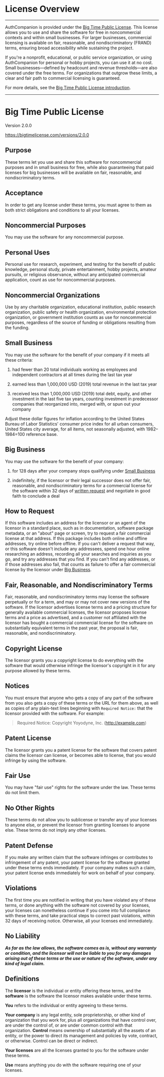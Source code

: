 # License Overview

---

AuthCompanion is provided under the [Big Time Public License](https://bigtimelicense.com/versions/2.0.1). This license allows you to use and share the software for free in noncommercial contexts and within small businesses. For larger businesses, commercial licensing is available on fair, reasonable, and nondiscriminatory (FRAND) terms, ensuring broad accessibility while sustaining the project.

If you're a nonprofit, educational, or public service organization, or using AuthCompanion for personal or hobby projects, you can use it at no cost. Small businesses—defined by headcount and revenue thresholds—are also covered under the free terms. For organizations that outgrow these limits, a clear and fair path to commercial licensing is guaranteed.

For more details, see the [Big Time Public License introduction](https://writing.kemitchell.com/2021/06/15/Big-Time-1.0.0.html).

---

# Big Time Public License

Version 2.0.0

<https://bigtimelicense.com/versions/2.0.0>

## Purpose

These terms let you use and share this software for noncommercial purposes and
in small business for free, while also guaranteeing that paid licenses for big
businesses will be available on fair, reasonable, and nondiscriminatory terms.

## Acceptance

In order to get any license under these terms, you must agree to them as both
strict obligations and conditions to all your licenses.

## Noncommercial Purposes

You may use the software for any noncommercial purpose.

## Personal Uses

Personal use for research, experiment, and testing for the benefit of public
knowledge, personal study, private entertainment, hobby projects, amateur
pursuits, or religious observance, without any anticipated commercial
application, count as use for noncommercial purposes.

## Noncommercial Organizations

Use by any charitable organization, educational institution, public research
organization, public safety or health organization, environmental protection
organization, or government institution counts as use for noncommercial
purposes, regardless of the source of funding or obligations resulting from the
funding.

## Small Business

You may use the software for the benefit of your company if it meets all these
criteria:

1. had fewer than 20 total individuals working as employees and independent
   contractors at all times during the last tax year

2. earned less than 1,000,000 USD (2019) total revenue in the last tax year

3. received less than 1,000,000 USD (2019) total debt, equity, and other
   investment in the last five tax years, counting investment in predecessor
   companies that reorganized into, merged with, or spun out your company

Adjust these dollar figures for inflation according to the United States Bureau
of Labor Statistics' consumer price index for all urban consumers, United States
city average, for all items, not seasonally adjusted, with 1982–1984=100
reference base.

## Big Business

You may use the software for the benefit of your company:

1. for 128 days after your company stops qualifying under
   [Small Business](#small-business)

2. indefinitely, if the licensor or their legal successor does not offer fair,
   reasonable, and nondiscriminatory terms for a commercial license for the
   software within 32 days of [written request](#how-to-request) and negotiate
   in good faith to conclude a deal

## How to Request

If this software includes an address for the licensor or an agent of the
licensor in a standard place, such as in documentation, software package
metadata, or an "about" page or screen, try to request a fair commercial license
at that address. If this package includes both online and offline addresses, try
online before offline. If you can't deliver a request that way, or this software
doesn't include any addressees, spend one hour online researching an address,
recording all your searches and inquiries as you go, and try any addresses that
you find. If you can't find any addresses, or if those addresses also fail, that
counts as failure to offer a fair commercial license by the licensor under
[Big Business](#big-business).

## Fair, Reasonable, and Nondiscriminatory Terms

Fair, reasonable, and nondiscriminatory terms may license the software
perpetually or for a term, and may or may not cover new versions of the
software. If the licensor advertises license terms and a pricing structure for
generally available commercial licenses, the licensor proposes license terms and
a price as advertised, and a customer not affiliated with the licensor has
bought a commercial commercial license for the software on substantially
equivalent terms in the past year, the proposal is fair, reasonable, and
nondiscriminatory.

## Copyright License

The licensor grants you a copyright license to do everything with the software
that would otherwise infringe the licensor's copyright in it for any purpose
allowed by these terms.

## Notices

You must ensure that anyone who gets a copy of any part of the software from you
also gets a copy of these terms or the URL for them above, as well as copies of
any plain-text lines beginning with `Required Notice:` that the licensor
provided with the software. For example:

> Required Notice: Copyright Yoyodyne, Inc. (http://example.com)

## Patent License

The licensor grants you a patent license for the software that covers patent
claims the licensor can license, or becomes able to license, that you would
infringe by using the software.

## Fair Use

You may have "fair use" rights for the software under the law. These terms do
not limit them.

## No Other Rights

These terms do not allow you to sublicense or transfer any of your licenses to
anyone else, or prevent the licensor from granting licenses to anyone else.
These terms do not imply any other licenses.

## Patent Defense

If you make any written claim that the software infringes or contributes to
infringement of any patent, your patent license for the software granted under
these terms ends immediately. If your company makes such a claim, your patent
license ends immediately for work on behalf of your company.

## Violations

The first time you are notified in writing that you have violated any of these
terms, or done anything with the software not covered by your licenses, your
licenses can nonetheless continue if you come into full compliance with these
terms, and take practical steps to correct past violations, within 32 days of
receiving notice. Otherwise, all your licenses end immediately.

## No Liability

_**As far as the law allows, the software comes as is, without any warranty or
condition, and the licensor will not be liable to you for any damages arising
out of these terms or the use or nature of the software, under any kind of legal
claim.**_

## Definitions

The **licensor** is the individual or entity offering these terms, and the
**software** is the software the licensor makes available under these terms.

**You** refers to the individual or entity agreeing to these terms.

**Your company** is any legal entity, sole proprietorship, or other kind of
organization that you work for, plus all organizations that have control over,
are under the control of, or are under common control with that organization.
**Control** means ownership of substantially all the assets of an entity, or the
power to direct its management and policies by vote, contract, or otherwise.
Control can be direct or indirect.

**Your licenses** are all the licenses granted to you for the software under
these terms.

**Use** means anything you do with the software requiring one of your licenses.
